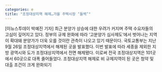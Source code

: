 ```yaml
---
categories: e
title: "조정대상지역 해제…가을 주택시장 ‘들썩’"
---
```

[이뉴스투데이 박예진 기자] 최근 분양가 상승에 대한 우려가 커지며 주택 수요자들의 고심이 깊어지고 있다. 정부의 규제 완화에 따라 ‘고분양가 심사제도’에서 벗어나는 지역이 확대돼 분양가가 더욱 오를 것이란 관측이 나오고 있기 때문이다. 국토교통부는 지난 9월 26일 조정대상지역에서 해제된 곳을 발표했다. 이번 발표에 따라 세종을 제외한 지방 광역시와 도가 조정대상지역에서 전면 해제됐다. 이로써 전국 조정대상지역은 101곳에서 60곳으로 대폭 줄어들었다. 조정대상지역 해제로 비 규제지역이 된 곳은 청약 및 대출 조건이 크게 완화되기
